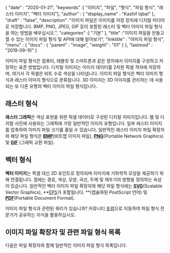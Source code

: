 {
  "date" : "2020-01-21",
  "keywords" :[ "이미지", "파일", "형식", "파일 형식", "래스터 이미지", "벡터 이미지"],
  "author" : {
    "display_name" : "Kashif Iqbal"
},
  "draft" : "false",
  "description" :"이미지 파일은 이미지를 저장 장치에 디지털 미디어로 저장합니다. BMP, PNG, JPEG, GIF 등이 포함된 래스터 및 벡터 이미지 파일 형식을 여는 방법을 배우십시오.",
  "categories" :[ "기본" ],
  "title" :"이미지 파일을 만들고 열 수 있는 이미지 파일 형식 및 API에 대해 알아보기",
  "linktitle" : "이미지 파일 형식",
  "menu" : {
    "docs" : {
      "parent" : "image",
      "weight" : "01"
}
},
  "lastmod" : "2019-09-10"
}

이미지 파일 형식은 컴퓨터, 태블릿 및 스마트폰과 같은 장치에서 이미지를 구성하고 저장하는 표준 방법입니다. 디지털 이미지는 이미지 데이터를 2차원 픽셀 격자에 저장하며, 여기서 각 픽셀은 비트 수로 색상을 나타냅니다. 이미지 파일 형식은 벡터 이미지 형식과 래스터 이미지 형식으로 분류됩니다. 3D 이미지는 3D 이미지를 관리하는 데 사용되는 또 다른 유형의 벡터 이미지 파일 형식입니다.

## 래스터 형식 ##

**래스터 그래픽**은 색상 표현을 위한 픽셀 데이터로 구성된 디지털 이미지입니다. 웹 및 디지털 사진에 사용되는 그래픽에 가장 일반적인 이미지 유형입니다. 일부 래스터 이미지를 압축하여 이미지 파일 크기를 줄일 수 있습니다. 일반적인 래스터 이미지 파일 확장자와 해당 파일 형식은 **[BMP](/ko/image/bmp/)**(비트맵 이미지 파일), **[PNG](/ko/image/png/)**(Portable Network Graphics) 및 **[GIF](/ko/image/gif/)** (그래픽 교환 파일).

## 벡터 형식 ##

**벡터 이미지**는 픽셀 대신 2D 포인트로 정의되며 이미지에 기하학적 모양을 제공하기 위해 연결됩니다. 점에는 경로, 색상, 모양, 곡선, 두께 및 채우기의 방향을 정의하는 속성이 있습니다. 일반적인 벡터 이미지 파일 확장자와 해당 파일 형식에는 **[SVG](/ko/page-description-language/svg/)**(Scalable Vector Graphics), **[EPS](/ko/page-description-language/eps/)가 포함됩니다. **(캡슐화된 PostScript 언어) 및 **[PDF](/ko/pdf/)**(Portable Document Format).

이미지 파일 형식과 관련된 쿼리가 있습니까? 커뮤니티 [포럼](https://forum.fileformat.com/c/image)으로 이동하여 파일 형식 전문가가 공유하는 지식을 활용하십시오.

## 이미지 파일 확장자 및 관련 파일 형식 목록
다음은 파일 확장자와 함께 일반적인 이미지 파일 형식 목록입니다.

